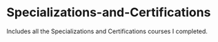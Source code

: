 # Specializations-and-Certifications
Includes all the Specializations and Certifications courses I completed.
